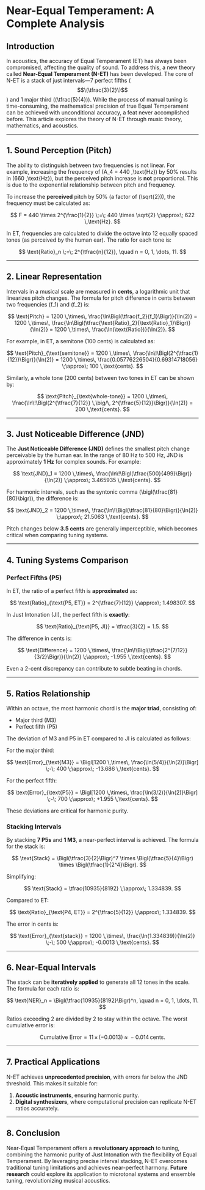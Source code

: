 # Near-Equal Temperament: A Complete Analysis

## Introduction

In acoustics, the accuracy of Equal Temperament (ET) has always been compromised, affecting the quality of sound. To address this, a new theory called **Near-Equal Temperament (N-ET)** has been developed. The core of N-ET is a stack of just intervals—7 perfect fifths ($$\(\tfrac{3}{2}\)$$) and 1 major third (\(\tfrac{5}{4}\)). While the process of manual tuning is time-consuming, the mathematical precision of true Equal Temperament can be achieved with unconditional accuracy, a feat never accomplished before. This article explores the theory of N-ET through music theory, mathematics, and acoustics.

---

## 1. Sound Perception (Pitch)

The ability to distinguish between two frequencies is not linear. For example, increasing the frequency of \(A_4 = 440 \,\text{Hz}\) by 50% results in \(660 \,\text{Hz}\), but the perceived pitch increase is **not** proportional. This is due to the exponential relationship between pitch and frequency.

To increase the **perceived** pitch by 50% (a factor of \(\sqrt{2}\)), the frequency must be calculated as:

$$
F = 440 \times 2^{\frac{1}{2}} \;=\; 440 \times \sqrt{2} \;\approx\; 622 \,\text{Hz}.
$$

In ET, frequencies are calculated to divide the octave into 12 equally spaced tones (as perceived by the human ear). The ratio for each tone is:

$$
\text{Ratio}_n \;=\; 2^{\tfrac{n}{12}}, 
\quad n = 0, 1, \dots, 11.
$$

---

## 2. Linear Representation

Intervals in a musical scale are measured in **cents**, a logarithmic unit that linearizes pitch changes. The formula for pitch difference in cents between two frequencies \(f_1\) and \(f_2\) is:

$$
\text{Pitch} 
= 1200 \,\times\, \frac{\ln\Bigl(\tfrac{f_2}{f_1}\Bigr)}{\ln(2)} 
= 1200 \,\times\, \frac{\ln\Bigl(\tfrac{\text{Ratio}_2}{\text{Ratio}_1}\Bigr)}{\ln(2)} 
= 1200 \,\times\, \frac{\ln(\text{Ratio})}{\ln(2)}.
$$

For example, in ET, a semitone (100 cents) is calculated as:

$$
\text{Pitch}_{\text{semitone}} 
= 1200 \,\times\, \frac{\ln\!\Bigl(2^{\tfrac{1}{12}}\Bigr)}{\ln(2)} 
= 1200 \,\times\, \frac{0.05776226504}{0.69314718056} 
\;\approx\; 100 \,\text{cents}.
$$

Similarly, a whole tone (200 cents) between two tones in ET can be shown by:

$$
\text{Pitch}_{\text{whole-tone}} 
= 1200 \,\times\, \frac{\ln\!\Bigl(2^{\tfrac{7}{12}} \,\big/\, 2^{\tfrac{5}{12}}\Bigr)}{\ln(2)} 
= 200 \,\text{cents}.
$$

---

## 3. Just Noticeable Difference (JND)

The **Just Noticeable Difference (JND)** defines the smallest pitch change perceivable by the human ear. In the range of 80 Hz to 500 Hz, JND is approximately **1 Hz** for complex sounds. For example:

$$
\text{JND}_1 
= 1200 \,\times\, \frac{\ln\!\Bigl(\tfrac{500}{499}\Bigr)}{\ln(2)} 
\;\approx\; 3.465935 \,\text{cents}.
$$

For harmonic intervals, such as the syntonic comma \(\bigl(\tfrac{81}{80}\bigr)\), the difference is:

$$
\text{JND}_2 
= 1200 \,\times\, \frac{\ln\!\Bigl(\tfrac{81}{80}\Bigr)}{\ln(2)} 
\;\approx\; 21.5063 \,\text{cents}.
$$

Pitch changes below **3.5 cents** are generally imperceptible, which becomes critical when comparing tuning systems.

---

## 4. Tuning Systems Comparison

### Perfect Fifths (P5)

In ET, the ratio of a perfect fifth is **approximated** as:

$$
\text{Ratio}_{\text{P5, ET}} 
= 2^{\tfrac{7}{12}} 
\;\approx\; 1.498307.
$$

In Just Intonation (JI), the perfect fifth is **exactly**:

$$
\text{Ratio}_{\text{P5, JI}} 
= \tfrac{3}{2} 
= 1.5.
$$

The difference in cents is:

$$
\text{Difference} 
= 1200 \,\times\, \frac{\ln\!\Bigl(\tfrac{2^{7/12}}{3/2}\Bigr)}{\ln(2)} 
\;\approx\; -1.955 \,\text{cents}.
$$

Even a 2-cent discrepancy can contribute to subtle beating in chords.

---

## 5. Ratios Relationship

Within an octave, the most harmonic chord is the **major triad**, consisting of:

- Major third (M3)
- Perfect fifth (P5)

The deviation of M3 and P5 in ET compared to JI is calculated as follows:

For the major third:

$$
\text{Error}_{\text{M3}} 
= \Bigl[1200 \,\times\, \frac{\ln(5/4)}{\ln(2)}\Bigr] \;-\; 400 
\;\approx\; -13.686 \,\text{cents}.
$$

For the perfect fifth:

$$
\text{Error}_{\text{P5}} 
= \Bigl[1200 \,\times\, \frac{\ln(3/2)}{\ln(2)}\Bigr] \;-\; 700 
\;\approx\; +1.955 \,\text{cents}.
$$

These deviations are critical for harmonic purity.

### Stacking Intervals

By stacking **7 P5s** and **1 M3**, a near-perfect interval is achieved. The formula for the stack is:

$$
\text{Stack} 
= \Bigl(\tfrac{3}{2}\Bigr)^7 
  \times \Bigl(\tfrac{5}{4}\Bigr) 
  \times \Bigl(\tfrac{1}{2^4}\Bigr).
$$

Simplifying:

$$
\text{Stack} 
= \tfrac{10935}{8192} 
\;\approx\; 1.334839.
$$

Compared to ET:

$$
\text{Ratio}_{\text{P4, ET}} 
= 2^{\tfrac{5}{12}} 
\;\approx\; 1.334839.
$$

The error in cents is:

$$
\text{Error}_{\text{stack}} 
= 1200 \,\times\, \frac{\ln(1.334839)}{\ln(2)} \;-\; 500 
\;\approx\; -0.0013 \,\text{cents}.
$$

---

## 6. Near-Equal Intervals

The stack can be **iteratively applied** to generate all 12 tones in the scale. The formula for each ratio is:

$$
\text{NER}_n 
= \Bigl(\tfrac{10935}{8192}\Bigr)^n, 
\quad n = 0, 1, \dots, 11.
$$

Ratios exceeding 2 are divided by 2 to stay within the octave. The worst cumulative error is:

$$
\text{Cumulative Error} 
= 11 \,\times\, (-0.0013) 
\;\approx\; -0.014 \,\text{cents}.
$$

---

## 7. Practical Applications

N-ET achieves **unprecedented precision**, with errors far below the JND threshold. This makes it suitable for:

1. **Acoustic instruments**, ensuring harmonic purity.  
2. **Digital synthesizers**, where computational precision can replicate N-ET ratios accurately.

---

## 8. Conclusion

Near-Equal Temperament offers a **revolutionary approach** to tuning, combining the harmonic purity of Just Intonation with the flexibility of Equal Temperament. By leveraging precise interval stacking, N-ET overcomes traditional tuning limitations and achieves near-perfect harmony. **Future research** could explore its application to microtonal systems and ensemble tuning, revolutionizing musical acoustics.

